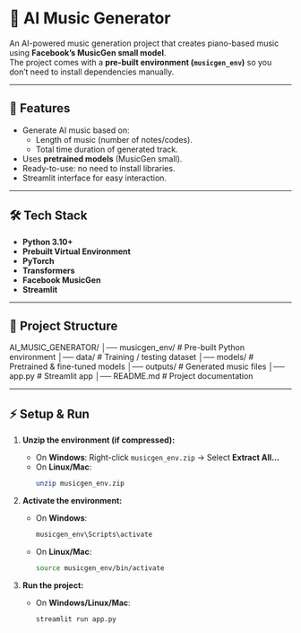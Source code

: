 # 🎵 AI Music Generator

An AI-powered music generation project that creates piano-based music using **Facebook’s MusicGen small model**.  
The project comes with a **pre-built environment (`musicgen_env`)** so you don’t need to install dependencies manually.

---

## 🚀 Features
- Generate AI music based on:
  - Length of music (number of notes/codes).
  - Total time duration of generated track.
- Uses **pretrained models** (MusicGen small).
- Ready-to-use: no need to install libraries.
- Streamlit interface for easy interaction.

---

## 🛠️ Tech Stack
- **Python 3.10+**
- **Prebuilt Virtual Environment**
- **PyTorch**
- **Transformers**
- **Facebook MusicGen**
- **Streamlit**

---

## 📂 Project Structure

AI_MUSIC_GENERATOR/
│── musicgen_env/ # Pre-built Python environment
│── data/ # Training / testing dataset
│── models/ # Pretrained & fine-tuned models
│── outputs/ # Generated music files
│── app.py # Streamlit app
│── README.md # Project documentation



---

## ⚡ Setup & Run

1. **Unzip the environment (if compressed):**
   - On **Windows**: Right-click `musicgen_env.zip` → Select **Extract All...**
   - On **Linux/Mac**: 
     ```bash
     unzip musicgen_env.zip
     ```

2. **Activate the environment:**
   - On **Windows**:
     ```bash
     musicgen_env\Scripts\activate
     ```
   - On **Linux/Mac**:
     ```bash
     source musicgen_env/bin/activate
     ```

3. **Run the project:**
   - On **Windows/Linux/Mac**:
     ```bash
     streamlit run app.py
     ```

